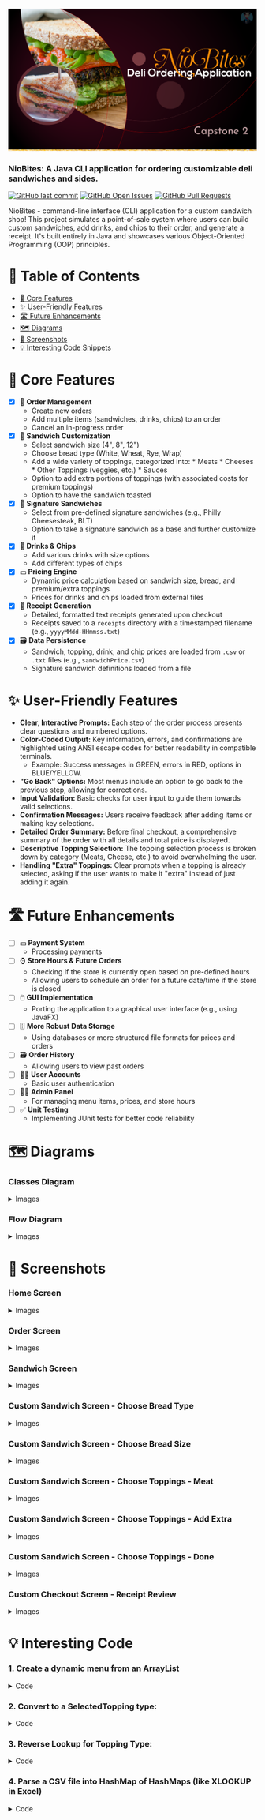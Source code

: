 
<img alt="Project banner" src="https://github.com/HotaruRL/deli-ordering-app/blob/master/img/Capstone%202%20-%20NioBites%20Deli%20Ordering%20App.png"></img>

### NioBites: A Java CLI application for ordering customizable deli sandwiches and sides.

<a target="_blank" href="https://github.com/HotaruRL/deli-ordering-app/commits/master/" style="display: inline-block;"><img alt="GitHub last commit" src="https://img.shields.io/github/last-commit/HotaruRL/deli-ordering-app"></a>
<a target="_blank" href="https://github.com/HotaruRL/deli-ordering-app/issues" style="display: inline-block;"><img alt="GitHub Open Issues" src="https://img.shields.io/github/issues/HotaruRL/deli-ordering-app"></a>
<a target="_blank" href="https://github.com/HotaruRL/deli-ordering-app/pulls" style="display: inline-block;"><img alt="GitHub Pull Requests" src="https://img.shields.io/github/issues-pr/HotaruRL/deli-ordering-app"></a>


NioBites - command-line interface (CLI) application for a custom sandwich shop! This project simulates a point-of-sale system where users can build custom sandwiches, add drinks, and chips to their order, and generate a receipt. It's built entirely in Java and showcases various Object-Oriented Programming (OOP) principles.

# 🌟 Table of Contents
*   [🚀 Core Features](#-core-features)
*   [✨ User-Friendly Features](#-user-friendly-features)
*   [🛣️ Future Enhancements](#%EF%B8%8F-future-enhancements)
*   [🗺️ Diagrams](#-core-features)
*   [📸 Screenshots](#-screenshots)
*   [💡 Interesting Code Snippets](#-interesting-code)

# 🚀 Core Features
- [x] 📒 **Order Management**
  - Create new orders
  - Add multiple items (sandwiches, drinks, chips) to an order
  - Cancel an in-progress order
- [x] 🥪 **Sandwich Customization**
  - Select sandwich size (4", 8", 12")
  - Choose bread type (White, Wheat, Rye, Wrap)
  - Add a wide variety of toppings, categorized into:
        *   Meats
        *   Cheeses
        *   Other Toppings (veggies, etc.)
        *   Sauces
  - Option to add extra portions of toppings (with associated costs for premium toppings)
  - Option to have the sandwich toasted
- [x] 🥙 **Signature Sandwiches**
  - Select from pre-defined signature sandwiches (e.g., Philly Cheesesteak, BLT)
  - Option to take a signature sandwich as a base and further customize it
- [x] 🧋 **Drinks & Chips**
  - Add various drinks with size options
  - Add different types of chips
- [x] 💵 **Pricing Engine**
  - Dynamic price calculation based on sandwich size, bread, and premium/extra toppings
  - Prices for drinks and chips loaded from external files
- [x] 🧾 **Receipt Generation**
  - Detailed, formatted text receipts generated upon checkout
  - Receipts saved to a `receipts` directory with a timestamped filename (e.g., `yyyyMMdd-HHmmss.txt`)
- [x] 🗃️ **Data Persistence**
  - Sandwich, topping, drink, and chip prices are loaded from `.csv` or `.txt` files (e.g., `sandwichPrice.csv`)
  - Signature sandwich definitions loaded from a file

# ✨ User-Friendly Features
*   **Clear, Interactive Prompts:** Each step of the order process presents clear questions and numbered options.
*   **Color-Coded Output:** Key information, errors, and confirmations are highlighted using ANSI escape codes for better readability in compatible terminals.
    *   Example: Success messages in GREEN, errors in RED, options in BLUE/YELLOW.
*   **"Go Back" Options:** Most menus include an option to go back to the previous step, allowing for corrections.
*   **Input Validation:** Basic checks for user input to guide them towards valid selections.
*   **Confirmation Messages:** Users receive feedback after adding items or making key selections.
*   **Detailed Order Summary:** Before final checkout, a comprehensive summary of the order with all details and total price is displayed.
*   **Descriptive Topping Selection:** The topping selection process is broken down by category (Meats, Cheese, etc.) to avoid overwhelming the user.
*   **Handling "Extra" Toppings:** Clear prompts when a topping is already selected, asking if the user wants to make it "extra" instead of just adding it again.

# 🛣️ Future Enhancements
- [ ] 💵 **Payment System**
  - Processing payments
- [ ] ⌚ **Store Hours & Future Orders**
  - Checking if the store is currently open based on pre-defined hours
  - Allowing users to schedule an order for a future date/time if the store is closed
- [ ] 🖱️ **GUI Implementation**
  - Porting the application to a graphical user interface (e.g., using JavaFX)
- [ ] 🗄️ **More Robust Data Storage**
  - Using databases or more structured file formats for prices and orders
- [ ] 🗃️ **Order History**
  - Allowing users to view past orders
- [ ] 🙋‍♀️ **User Accounts**
  - Basic user authentication
- [ ] 🧑‍💻 **Admin Panel**
  - For managing menu items, prices, and store hours
- [ ] ✅ **Unit Testing**
  - Implementing JUnit tests for better code reliability

# 🗺️ Diagrams

<html>
<h3>Classes Diagram</h3>
<details>
<summary>Images</summary>
<p><img alt="deliOrderingAppClasses-version0.4" src="https://github.com/HotaruRL/deli-ordering-app/blob/master/img/deliOrderingAppClasses-version0.4.png"></p>
</details>

<h3>Flow Diagram</h3>
<details>
<summary>Images</summary>
<p><img alt="deliOrderingAppFlow-version0.2" src="https://github.com/HotaruRL/deli-ordering-app/blob/master/img/deliOrderingAppFlow-version0.2.png"></p>
</details>
</html>

# 📸 Screenshots

<html>
<h3>Home Screen</h3>
<details>
<summary>Images</summary>
<p><img alt="01.homeScreen" src="https://github.com/HotaruRL/deli-ordering-app/blob/20-clean-up-code/img/01.homeScreen.png"></p>
</details>

<h3>Order Screen</h3>
<details>
<summary>Images</summary>
<p><img alt="02.orderScreen" src="https://github.com/HotaruRL/deli-ordering-app/blob/20-clean-up-code/img/02.orderScreen.png"></p>
</details>

<h3>Sandwich Screen</h3>
<details>
<summary>Images</summary>
<p><img alt="03.sandwichScreen" src="https://github.com/HotaruRL/deli-ordering-app/blob/20-clean-up-code/img/03.sandwichScreen.png"></p>
</details>

<h3>Custom Sandwich Screen - Choose Bread Type</h3>
<details>
<summary>Images</summary>
<p><img alt="04.customSandwichScreen-breadType" src="https://github.com/HotaruRL/deli-ordering-app/blob/20-clean-up-code/img/04.customSandwichScreen-breadType.png"></p>
</details>

<h3>Custom Sandwich Screen - Choose Bread Size</h3>
<details>
<summary>Images</summary>
<p><img alt="05.customSandwichScreen-breadSize" src="https://github.com/HotaruRL/deli-ordering-app/blob/20-clean-up-code/img/05.customSandwichScreen-breadSize.png"></p>
</details>

<h3>Custom Sandwich Screen - Choose Toppings - Meat</h3>
<details>
<summary>Images</summary>
<p><img alt="06.customSandwichScreen-toppings-meat" src="https://github.com/HotaruRL/deli-ordering-app/blob/20-clean-up-code/img/06.customSandwichScreen-toppings-meat.png"></p>
</details>

<h3>Custom Sandwich Screen - Choose Toppings - Add Extra</h3>
<details>
<summary>Images</summary>
<p><img alt="07.customSandwichScreen-toppings-addExtra" src="https://github.com/HotaruRL/deli-ordering-app/blob/20-clean-up-code/img/07.customSandwichScreen-toppings-addExtra.png"></p>
</details>

<h3>Custom Sandwich Screen - Choose Toppings - Done</h3>
<details>
<summary>Images</summary>
<p><img alt="08.customSandwichScreen-done" src="https://github.com/HotaruRL/deli-ordering-app/blob/20-clean-up-code/img/08.customSandwichScreen-done.png"></p>
</details>

<h3>Custom Checkout Screen - Receipt Review</h3>
<details>
<summary>Images</summary>
<p><img alt="09.checkoutScreen-receiptReview" src="https://github.com/HotaruRL/deli-ordering-app/blob/20-clean-up-code/img/09.checkoutScreen-receiptReview.png"></p>
</details>
</html>

# 💡 Interesting Code
### 1.  **Create a dynamic menu from an ArrayList**
<html>
<details>
<summary>Code</summary>

```java
// create a menu with options autopopulated and numbered from an ArrayList (the last item is numbered with [0])
    public void setMenu(String menuName, ArrayList<String> options, String bordersChars, String paddingChars, int paddingLength) {
        int optionNumber = 1;
        StringBuilder output = new StringBuilder();
        String header = textUtils.headerWithPadding(menuName, bordersChars, paddingChars, paddingLength);
        output.append(header).append("\n");
        for (String s : options) {
            if (!s.equals(options.getLast())) {
                output.append(String.format("%-10s[" + BLUE + "%d" + RESET + "] %s", "", optionNumber, s)).append("\n");
                optionNumber++;
            } else {
                output.append(String.format("%-10s[" + BLUE + "%d" + RESET + "] %s", "", 0, s)).append("\n");
            }
        }
        System.out.println(output);
    }
```

</details>
</html>

### 2.  **Convert to a SelectedTopping type:**

<html>
<details>
<summary>Code</summary>

```java

// convert String to SelectedTopping object
public SelectedTopping convertToSelectedTopping(String toppingType, String toppingName) {
Topping toppingObject = null; // create an empty Topping object to modify
// convert empty Topping Object to the appropriate toppingType based on the string name toppingType provided
// add provided toppingName to its name
switch (toppingType) {
case "Meat" -> toppingObject = new Meat(toppingName);
case "Cheese" -> toppingObject = new Cheese(toppingName);
case "Other Toppings" -> toppingObject = new OtherToppings(toppingName);
case "Sauce" -> toppingObject = new Sauce(toppingName);
case "Sides" -> toppingObject = new Sides(toppingName);
}
// convert current topping object into SelectedTopping object (non-extra)
return new SelectedTopping(toppingObject, false);
}
```

</details>
</html>

### 3.  **Reverse Lookup for Topping Type:**

<html>
<details>
<summary>Code</summary>

```java
public SelectedTopping findToppingType(String nameToLookUp, HashMap<String, ArrayList<String>> toppingChart) {
        Topping toppingObject = null;
        if (nameToLookUp == null || toppingChart == null) {
            return null;
        }
        String processedName = nameToLookUp.trim().toLowerCase();

        // go through each entry of toppingChart
        for (Map.Entry<String, ArrayList<String>> entry : toppingChart.entrySet()) {
            // get the current Topping Type
            String toppingType = entry.getKey();
            // list of options of current Topping Type
            ArrayList<String> options = entry.getValue();
            // if options list is not empty
            if (options != null) {
                // compare to each option in that list
                for (String option : options) {
                    if (option.trim().toLowerCase().equals(processedName)) {
                        switch (toppingType) {
                            case "Meat" -> toppingObject = new Meat(option);
                            case "Cheese" -> toppingObject = new Cheese(option);
                            case "Other Toppings" -> toppingObject = new OtherToppings(option);
                            case "Sauce" -> toppingObject = new Sauce(option);
                            case "Sides" -> toppingObject = new Sides(option);
                        }
                        return new SelectedTopping(toppingObject, false);
                    }
                }
            }
        }
        // options list is empty or none match
        return null;
    }
```

</details>
</html>

### 4.  **Parse a CSV file into HashMap of HashMaps (like XLOOKUP in Excel)**

<html>
<details>
<summary>Code</summary>

```java
    // parse csv file with lines of multiple columns each e.g. size|basePrice|meat|extraMeat|cheese|extraCheese
    // delimiter: pipe (|)
    // HashMap 0: each column number is key, name of each column header is value
    // HashMap of n line (header line not included): each column header is a key, each column value is a value
    // HashMap output: each line's value of first column (header line not included) is a key, a hashmap of that line created above is a value
    public HashMap<String, HashMap<String, String>> parseMultipleColumns(String filePath) {
        HashMap<String, String> headerField = new HashMap<>();
        HashMap<Integer, HashMap<String, String>> priceChartMap = new HashMap<>();
        HashMap<String, HashMap<String, String>> output = new HashMap<>();
        try {
            bufferedReader = new BufferedReader(new FileReader(filePath));
            //parse header line
            int currentHeaderPart = 0;
            String partName;
            String partContent;
            String[] headerParts = bufferedReader.readLine().trim().split("\\|");
            for (String s : headerParts){
                partName = "part" + currentHeaderPart;
                partContent = s;
                headerField.put(partName, partContent);
                currentHeaderPart++;
            }
            // parse pricing lines

            int priceChartID = 0;
            String input;
            while ((input = bufferedReader.readLine()) != null) {
                String[] valueParts = input.trim().split("\\|");
                HashMap<String, String> currentPriceChart = new HashMap<>();
                int partNumber = 0;
                for (String s : valueParts) {
                    currentPriceChart.put(headerField.get("part" + partNumber), valueParts[partNumber]);
                    partNumber++;
                }
                priceChartMap.put(priceChartID, currentPriceChart);
                output.put(valueParts[0], priceChartMap.get(priceChartID));
                priceChartID++;
            }
        } catch (Exception e) {
            System.out.println("File cannot be read. Please double check FilePath!\nError: " + e.toString());
        }
        return output;
    }
```

</details>
</html>



